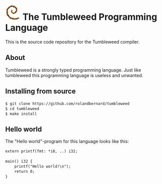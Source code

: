 
<img src="logo.svg" width="48"/> The Tumbleweed Programming Language
===================================
This is the source code repository for the Tumbleweed compiler.

## About

Tumbleweed is a strongly typed programming language.
Just like tumbleweed this programming language is useless and unwanted. 

## Installing from source
```
$ git clone https://github.com/rolandbernard/tumbleweed
$ cd tumbleweed
$ make install
```

## Hello world
The "Hello world"-program for this language looks like this:
```
extern printf(fmt: *i8, ..) i32;

main() i32 {
    printf("Hello world!\n");
    return 0;
}
```
